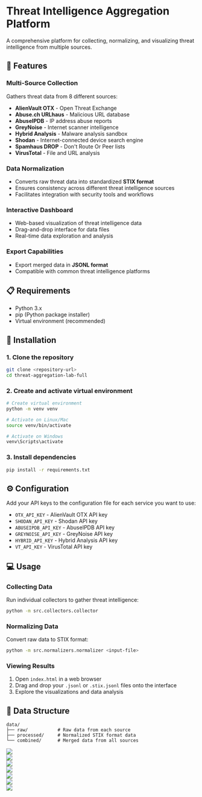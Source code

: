 # Threat Intelligence Aggregation Platform

A comprehensive platform for collecting, normalizing, and visualizing threat intelligence from multiple sources.

## 🎯 Features

### Multi-Source Collection
Gathers threat data from 8 different sources:
- **AlienVault OTX** - Open Threat Exchange
- **Abuse.ch URLhaus** - Malicious URL database
- **AbuseIPDB** - IP address abuse reports
- **GreyNoise** - Internet scanner intelligence
- **Hybrid Analysis** - Malware analysis sandbox
- **Shodan** - Internet-connected device search engine
- **Spamhaus DROP** - Don't Route Or Peer lists
- **VirusTotal** - File and URL analysis

### Data Normalization
- Converts raw threat data into standardized **STIX format**
- Ensures consistency across different threat intelligence sources
- Facilitates integration with security tools and workflows

### Interactive Dashboard
- Web-based visualization of threat intelligence data
- Drag-and-drop interface for data files
- Real-time data exploration and analysis

### Export Capabilities
- Export merged data in **JSONL format**
- Compatible with common threat intelligence platforms

## 📋 Requirements

- Python 3.x
- pip (Python package installer)
- Virtual environment (recommended)

## 🚀 Installation

### 1. Clone the repository
```bash
git clone <repository-url>
cd threat-aggregation-lab-full
```

### 2. Create and activate virtual environment
```bash
# Create virtual environment
python -m venv venv

# Activate on Linux/Mac
source venv/bin/activate

# Activate on Windows
venv\Scripts\activate
```

### 3. Install dependencies
```bash
pip install -r requirements.txt
```

## ⚙️ Configuration

Add your API keys to the configuration file for each service you want to use:

- `OTX_API_KEY` - AlienVault OTX API key
- `SHODAN_API_KEY` - Shodan API key
- `ABUSEIPDB_API_KEY` - AbuseIPDB API key
- `GREYNOISE_API_KEY` - GreyNoise API key
- `HYBRID_API_KEY` - Hybrid Analysis API key
- `VT_API_KEY` - VirusTotal API key

## 💻 Usage

### Collecting Data
Run individual collectors to gather threat intelligence:
```bash
python -m src.collectors.collector
```

### Normalizing Data
Convert raw data to STIX format:
```bash
python -m src.normalizers.normalizer <input-file>
```

### Viewing Results
1. Open `index.html` in a web browser
2. Drag and drop your `.jsonl` or `.stix.jsonl` files onto the interface
3. Explore the visualizations and data analysis

## 📁 Data Structure

```
data/
├── raw/           # Raw data from each source
├── processed/     # Normalized STIX format data
└── combined/      # Merged data from all sources
```

<div>
    <img src="images/dash1.jpeg">
</div>
<div>
    <img src="images/dash2.jpeg">
</div>
<div>
    <img src="images/dash3.jpeg">
</div>
<div>
    <img src="images/vs1.jpg">
</div>
<div>
    <img src="images/vs2.jpg">
</div>
<div>
    <img src="images/vs3.jpg">
</div>
<div>
    <img src="images/vs4.jpg">
</div>